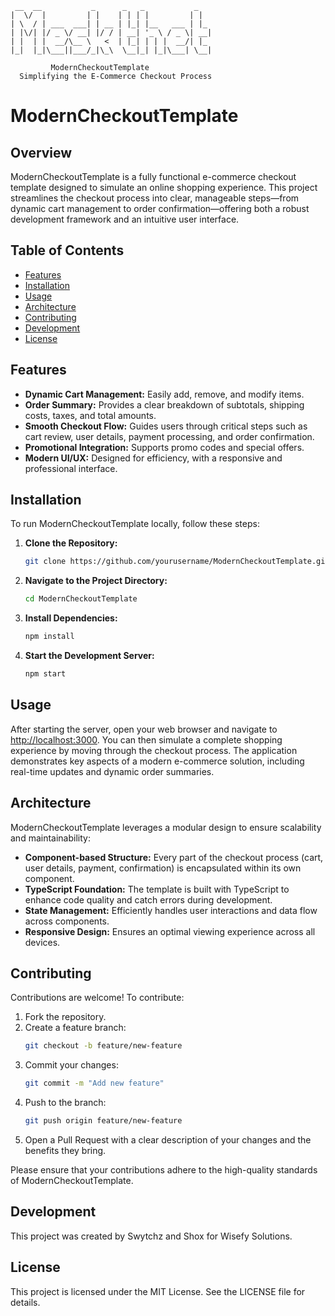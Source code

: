 ```text
 __  __           _      _   _           _    
|  \/  |         | |    | | | |         | |   
| \  / | ___  ___| | __ | |_| |__   ___ | |_  
| |\/| |/ _ \/ __| |/ / | __| '_ \ / _ \| __| 
| |  | |  __/\__ \   <  | |_| | | |  __/| |_  
|_|  |_|\___||___/_|\_\  \__|_| |_|\___| \__| 

         ModernCheckoutTemplate
  Simplifying the E-Commerce Checkout Process
```

# ModernCheckoutTemplate

## Overview
ModernCheckoutTemplate is a fully functional e-commerce checkout template designed to simulate an online shopping experience. This project streamlines the checkout process into clear, manageable steps—from dynamic cart management to order confirmation—offering both a robust development framework and an intuitive user interface.

## Table of Contents
- [Features](#features)
- [Installation](#installation)
- [Usage](#usage)
- [Architecture](#architecture)
- [Contributing](#contributing)
- [Development](#development)
- [License](#license)

## Features
- **Dynamic Cart Management:** Easily add, remove, and modify items.
- **Order Summary:** Provides a clear breakdown of subtotals, shipping costs, taxes, and total amounts.
- **Smooth Checkout Flow:** Guides users through critical steps such as cart review, user details, payment processing, and order confirmation.
- **Promotional Integration:** Supports promo codes and special offers.
- **Modern UI/UX:** Designed for efficiency, with a responsive and professional interface.

## Installation
To run ModernCheckoutTemplate locally, follow these steps:

1. **Clone the Repository:**
   ```bash
   git clone https://github.com/yourusername/ModernCheckoutTemplate.git
   ```
2. **Navigate to the Project Directory:**
   ```bash
   cd ModernCheckoutTemplate
   ```
3. **Install Dependencies:**
   ```bash
   npm install
   ```
4. **Start the Development Server:**
   ```bash
   npm start
   ```

## Usage
After starting the server, open your web browser and navigate to [http://localhost:3000](http://localhost:3000). You can then simulate a complete shopping experience by moving through the checkout process. The application demonstrates key aspects of a modern e-commerce solution, including real-time updates and dynamic order summaries.

## Architecture
ModernCheckoutTemplate leverages a modular design to ensure scalability and maintainability:
- **Component-based Structure:** Every part of the checkout process (cart, user details, payment, confirmation) is encapsulated within its own component.
- **TypeScript Foundation:** The template is built with TypeScript to enhance code quality and catch errors during development.
- **State Management:** Efficiently handles user interactions and data flow across components.
- **Responsive Design:** Ensures an optimal viewing experience across all devices.

## Contributing
Contributions are welcome! To contribute:
1. Fork the repository.
2. Create a feature branch:
   ```bash
   git checkout -b feature/new-feature
   ```
3. Commit your changes:
   ```bash
   git commit -m "Add new feature"
   ```
4. Push to the branch:
   ```bash
   git push origin feature/new-feature
   ```
5. Open a Pull Request with a clear description of your changes and the benefits they bring.

Please ensure that your contributions adhere to the high-quality standards of ModernCheckoutTemplate.

## Development
This project was created by Swytchz and Shox for Wisefy Solutions.

## License
This project is licensed under the MIT License. See the LICENSE file for details.
```
